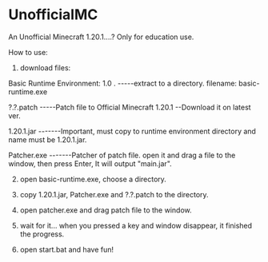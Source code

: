 # UnofficialMC
An Unofficial Minecraft 1.20.1....?  Only for education use.

How to use: 

1. download files:

Basic Runtime Environment: 1.0 . -----extract to a directory.  filename: basic-runtime.exe

?.?.patch -----Patch file to Official Minecraft 1.20.1 --Download it on latest ver.

1.20.1.jar -------Important, must copy to runtime environment directory and name must be 1.20.1.jar.

Patcher.exe -------Patcher of patch file. open it and drag a file to the window, then press Enter, It will output "main.jar".

2. open basic-runtime.exe, choose a directory.

3. copy 1.20.1.jar, Patcher.exe and ?.?.patch to the directory.

4. open patcher.exe and drag patch file to the window.

5. wait for it... when you pressed a key and window disappear, it finished the progress.

6. open start.bat and have fun!
